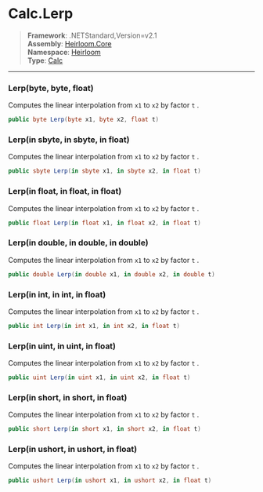 # Calc.Lerp

> **Framework**: .NETStandard,Version=v2.1  
> **Assembly**: [Heirloom.Core][0]  
> **Namespace**: [Heirloom][0]  
> **Type**: [Calc][1]  

--------------------------------------------------------------------------------

### Lerp(byte,  byte, float)

Computes the linear interpolation from `x1` to `x2` by factor `t` .

```cs
public byte Lerp(byte x1, byte x2, float t)
```

### Lerp(in sbyte, in sbyte, in float)

Computes the linear interpolation from `x1` to `x2` by factor `t` .

```cs
public sbyte Lerp(in sbyte x1, in sbyte x2, in float t)
```

### Lerp(in float, in float, in float)

Computes the linear interpolation from `x1` to `x2` by factor `t` .

```cs
public float Lerp(in float x1, in float x2, in float t)
```

### Lerp(in double, in double, in double)

Computes the linear interpolation from `x1` to `x2` by factor `t` .

```cs
public double Lerp(in double x1, in double x2, in double t)
```

### Lerp(in int, in int, in float)

Computes the linear interpolation from `x1` to `x2` by factor `t` .

```cs
public int Lerp(in int x1, in int x2, in float t)
```

### Lerp(in uint, in uint, in float)

Computes the linear interpolation from `x1` to `x2` by factor `t` .

```cs
public uint Lerp(in uint x1, in uint x2, in float t)
```

### Lerp(in short, in short, in float)

Computes the linear interpolation from `x1` to `x2` by factor `t` .

```cs
public short Lerp(in short x1, in short x2, in float t)
```

### Lerp(in ushort, in ushort, in float)

Computes the linear interpolation from `x1` to `x2` by factor `t` .

```cs
public ushort Lerp(in ushort x1, in ushort x2, in float t)
```

[0]: ../Heirloom.Core.md
[1]: Heirloom.Calc.md
